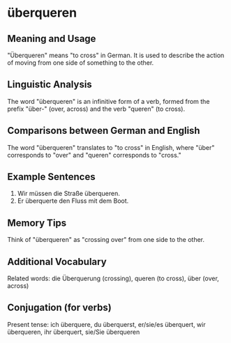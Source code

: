 # überqueren
## Meaning and Usage
"Überqueren" means "to cross" in German. It is used to describe the action of moving from one side of something to the other.

## Linguistic Analysis
The word "überqueren" is an infinitive form of a verb, formed from the prefix "über-" (over, across) and the verb "queren" (to cross).

## Comparisons between German and English
The word "überqueren" translates to "to cross" in English, where "über" corresponds to "over" and "queren" corresponds to "cross."

## Example Sentences
1. Wir müssen die Straße überqueren.
2. Er überquerte den Fluss mit dem Boot.

## Memory Tips
Think of "überqueren" as "crossing over" from one side to the other.

## Additional Vocabulary
Related words: die Überquerung (crossing), queren (to cross), über (over, across)

## Conjugation (for verbs)
Present tense: ich überquere, du überquerst, er/sie/es überquert, wir überqueren, ihr überquert, sie/Sie überqueren